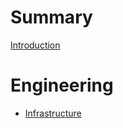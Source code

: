 # Summary

[Introduction](introduction.md)

# Engineering

* [Infrastructure](engineering/infrastucture.md)
